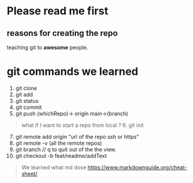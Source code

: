 # Please read me first

## reasons for creating the repo

teaching git to **awesome** people.

# git commands we learned

1. git clone
2. git add
3. git status
4. git commit
5. git push (whichRepo)-> origin main->(branch)

> what if I want to start a repo from local ? 6. git init

7. git remote add origin "url of the repo ssh or https"
8. git remote -v (all the remote repos)
9. git branch // q to quit out of the the view.
10. git checkout -b feat/readme/addText

> We learned what md dose
> https://www.markdownguide.org/cheat-sheet/
